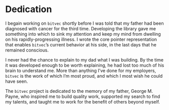 # Dedication

I begain working on `bitvec` shortly before I was told that my father had been
diagnosed with cancer for the third time. Developing the library gave me
something into which to sink my attention and keep my mind from dwelling on his
rapidly-progressing illness. I wrote the core pointer representation that
enables `bitvec`’s current behavior at his side, in the last days that he
remained conscious.

I never had the chance to explain to my dad what I was building. By the time it
was developed enough to be worth explaining, he had lost too much of his brain
to understand me. More than anything I’ve done for my employers, `bitvec` is the
work of which I’m most proud, and which I most wish he could have seen.

The `bitvec` project is dedicated to the memory of my father, George M. Payne,
who inspired me to build quality work, supported my search to find my talents,
and taught me to work for the benefit of others beyond myself.
